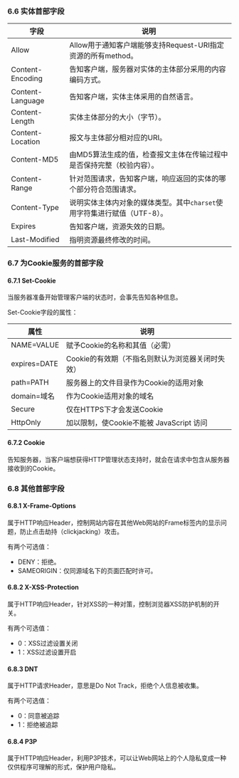 ### 6.6 实体首部字段

| 字段             | 说明                                                         |
| ---------------- | ------------------------------------------------------------ |
| Allow            | Allow用于通知客户端能够支持Request-URI指定资源的所有method。 |
| Content-Encoding | 告知客户端，服务器对实体的主体部分采用的内容编码方式。       |
| Content-Language | 告知客户端，实体主体采用的自然语言。                         |
| Content-Length   | 实体主体部分的大小（字节）。                                 |
| Content-Location | 报文与主体部分相对应的URI。                                  |
| Content-MD5      | 由MD5算法生成的值，检查报文主体在传输过程中是否保持完整（校验内容）。 |
| Content-Range    | 针对范围请求，告知客户端，响应返回的实体的哪个部分符合范围请求。 |
| Content-Type     | 说明实体主体内对象的媒体类型。其中`charset`使用字符集进行赋值（UTF-8）。 |
| Expires          | 告知客户端，资源失效的日期。                                 |
| Last-Modified    | 指明资源最终修改的时间。                                     |



### 6.7 为Cookie服务的首部字段

#### 6.7.1 Set-Cookie

当服务器准备开始管理客户端的状态时，会事先告知各种信息。

Set-Cookie字段的属性：

| 属性         | 说明                                             |
| ------------ | ------------------------------------------------ |
| NAME=VALUE   | 赋予Cookie的名称和其值（必需）                   |
| expires=DATE | Cookie的有效期（不指名则默认为浏览器关闭时失效） |
| path=PATH    | 服务器上的文件目录作为Cookie的适用对象           |
| domain=域名  | 作为Cookie适用对象的域名                         |
| Secure       | 仅在HTTPS下才会发送Cookie                        |
| HttpOnly     | 加以限制，使Cookie不能被 JavaScript 访问         |



#### 6.7.2 Cookie

告知服务器，当客户端想获得HTTP管理状态支持时，就会在请求中包含从服务器接收到的Cookie。



### 6.8 其他首部字段

#### 6.8.1 X-Frame-Options

属于HTTP响应Header，控制网站内容在其他Web网站的Frame标签内的显示问题，防止点击劫持（clickjacking）攻击。

有两个可选值：

- DENY：拒绝。
- SAMEORIGIN：仅同源域名下的页面匹配时许可。



#### 6.8.2 X-XSS-Protection

属于HTTP响应Header，针对XSS的一种对策，控制浏览器XSS防护机制的开关。

有两个可选值：

- 0：XSS过滤设置关闭
- 1：XSS过滤设置开启



#### 6.8.3 DNT

属于HTTP请求Header，意思是Do Not Track，拒绝个人信息被收集。

 有两个可选值：

- 0：同意被追踪
- 1：拒绝被追踪



#### 6.8.4 P3P

属于HTTP响应Header，利用P3P技术，可以让Web网站上的个人隐私变成一种仅供程序可理解的形式，保护用户隐私。

